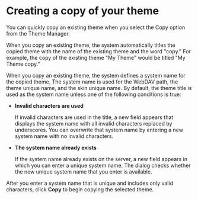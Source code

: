 # Creating a copy of your theme

You can quickly copy an existing theme when you select the Copy option from the Theme Manager.

When you copy an existing theme, the system automatically titles the copied theme with the name of the existing theme and the word "copy." For example, the copy of the existing theme "My Theme" would be titled "My Theme copy."

When you copy an existing theme, the system defines a system name for the copied theme. The system name is used for the WebDAV path, the theme unique name, and the skin unique name. By default, the theme title is used as the system name unless one of the following conditions is true:

-   **Invalid characters are used**

    If invalid characters are used in the title, a new field appears that displays the system name with all invalid characters replaced by underscores. You can overwrite that system name by entering a new system name with no invalid characters.

-   **The system name already exists**

    If the system name already exists on the server, a new field appears in which you can enter a unique system name. The dialog checks whether the new unique system name that you enter is available.


After you enter a system name that is unique and includes only valid characters, click **Copy** to begin copying the selected theme.


